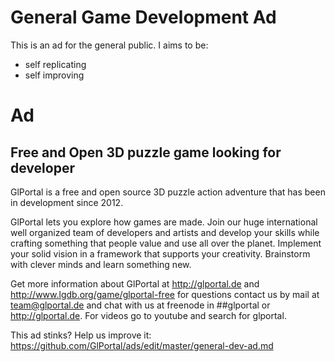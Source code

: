 # General Game Development Ad
This is an ad for the general public. I aims to be:
- self replicating
- self improving

# Ad
## Free and Open 3D puzzle game looking for developer

GlPortal is a free and open source 3D puzzle action adventure that has been in development since 2012.

GlPortal lets you explore how games are made. Join our huge international well organized team of developers and artists and develop your skills while crafting something that people value and use all over the planet. Implement your solid vision in a framework that supports your creativity. Brainstorm with clever minds and learn something new.

Get more information about GlPortal at http://glportal.de and http://www.lgdb.org/game/glportal-free for questions contact us by mail at team@glportal.de and chat with us at freenode in ##glportal or http://glportal.de. For videos go to youtube and search for glportal.

This ad stinks? Help us improve it: https://github.com/GlPortal/ads/edit/master/general-dev-ad.md
